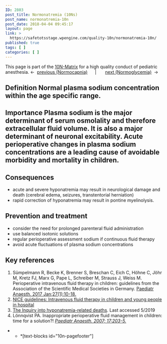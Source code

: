 ```yaml
---
ID: 2803
post_title: Normonatremia (10Ns)
post_name: normonatremia-10n
post_date: 2018-04-04 09:45:17
layout: page
link: >
  https://safetotsstage.wpengine.com/quality-10n/normonatremia-10n/
published: true
tags: [ ]
categories: [ ]
---
```

This page is part of the [10N-Matrix][1] for a high quality conduct of pediatric anesthesia. ←  [previous (Normocapnia)][2]      |       [next (Normoglycemia)][3]  → 
## Definition Normal plasma sodium concentration within the age specific range. 

## Importance Plasma sodium is the major determinant of serum osmolality and therefore extracellular fluid volume. It is also a major determinant of neuronal excitability. Acute perioperative changes in plasma sodium concentrations are a leading cause of avoidable morbidity and mortality in children. 

## Consequences

*   acute and severe hyponatremia may result in neurological damage and death (cerebral edema, seizures, transtentorial herniation)
*   rapid correction of hyponatremia may result in pontine myelinolysis.

## Prevention and treatment

*   consider the need for prolonged parenteral fluid administration
*   use balanced isotonic solutions
*   regular perioperative assessment sodium if continuous fluid therapy
*   avoid acute fluctuations of plasma sodium concentrations

## Key references

1.  Sümpelmann R, Becke K, Brenner S, Breschan C, Eich C, Höhne C, Jöhr M, Kretz FJ, Marx G, Pape L, Schreiber M, Strauss J, Weiss M. Perioperative intravenous fluid therapy in children: guidelines from the Association of the Scientific Medical Societies in Germany. [Paediatr Anaesth. 2017 Jan;27(1):10-18.][4]
2.  [NICE guidelines: Intravenous fluid therapy in children and young people in hospital][5]
3.  [The Inquiry into hyponatremia-related deaths][6]. Last accessed 5/2019
4.  Lönnqvist PA. Inappropriate perioperative fluid management in children: time for a solution?! *[Paediatr Anaesth. 2007; 17:203-5.][7]*

* * *[text-blocks id="10n-pagefooter"]

 [1]: /quality-10n/
 [2]: /10-n-quality/normocapnia-10n/
 [3]: /10-n-quality/normoglycemia-10n/
 [4]: https://www.ncbi.nlm.nih.gov/pubmed/27747968
 [5]: https://www.nice.org.uk/guidance/ng29
 [6]: https://www.ihrdni.org/inquiry-report.htm
 [7]: https://www.ncbi.nlm.nih.gov/pubmed/17263733